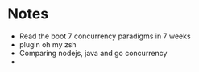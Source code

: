 # Notes

- Read the boot 7 concurrency paradigms in 7 weeks
- plugin oh my zsh
- Comparing nodejs, java and go concurrency
- 